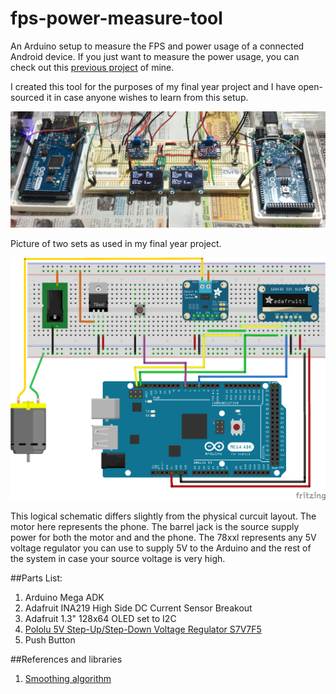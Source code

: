 # fps-power-measure-tool
An Arduino setup to measure the FPS and power usage of a connected Android device. If you just want to measure the power usage, you can check out this [previous project](https://github.com/yeokm1/power_measure_tool) of mine.

I created this tool for the purposes of my final year project and I have open-sourced it in case anyone wishes to learn from this setup.

![Screen](misc/front-pair.jpg)

Picture of two sets as used in my final year project.

![Screen](misc/schematic.png)

This logical schematic differs slightly from the physical curcuit layout. The motor here represents the phone. The barrel jack is the source supply power for both the motor and and the phone. The 78xxl represents any 5V voltage regulator you can use to supply 5V to the Arduino and the rest of the system in case your source voltage is very high.

##Parts List:
1. Arduino Mega ADK
2. Adafruit INA219 High Side DC Current Sensor Breakout
3. Adafruit 1.3" 128x64 OLED set to I2C
4. [Pololu 5V Step-Up/Step-Down Voltage Regulator S7V7F5](https://www.pololu.com/product/2119)
5. Push Button

##References and libraries
1. [Smoothing algorithm](http://arduino.cc/en/Tutorial/Smoothing)
